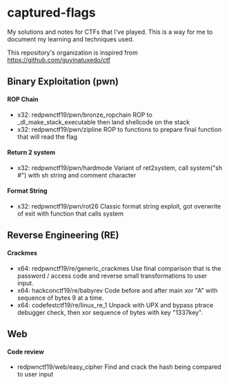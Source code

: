 # captured-flags

My solutions and notes for CTFs that I've played. This is a way for me to document my learning and techniques used.

This repository's organization is inspired from https://github.com/guyinatuxedo/ctf

## Binary Exploitation (pwn)

#### ROP Chain
+ x32: redpwnctf19/pwn/bronze_ropchain ROP to _dl_make_stack_executable then land shellcode on the stack
+ x32: redpwnctf19/pwn/zipline ROP to functions to prepare final function that will read the flag

#### Return 2 system
+ x32: redpwnctf19/pwn/hardmode Variant of ret2system, call system("sh #") with sh string and comment character

#### Format String
+ x32: redpwnctf19/pwn/rot26 Classic format string exploit, got overwrite of exit with function that calls system

## Reverse Engineering (RE)

#### Crackmes
+ x64: redpwnctf19/re/generic_crackmes Use final comparison that is the password / access code and reverse small transformations to user input.
+ x64: hackconctf19/re/babyrev Code before and after main xor "A" with sequence of bytes 9 at a time.
+ x64: codefestctf19/re/linux_re_1 Unpack with UPX and bypass ptrace debugger check, then xor sequence of bytes with key "1337key".

## Web

#### Code review
+ redpwnctf19/web/easy_cipher Find and crack the hash being compared to user input

